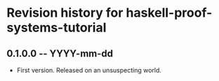# Revision history for haskell-proof-systems-tutorial

## 0.1.0.0 -- YYYY-mm-dd

* First version. Released on an unsuspecting world.
